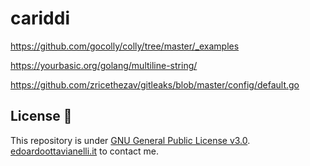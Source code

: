 # cariddi

https://github.com/gocolly/colly/tree/master/_examples

https://yourbasic.org/golang/multiline-string/

https://github.com/zricethezav/gitleaks/blob/master/config/default.go


License 📝
-------

This repository is under [GNU General Public License v3.0](https://github.com/edoardottt/cariddi/blob/main/LICENSE).  
[edoardoottavianelli.it](https://www.edoardoottavianelli.it) to contact me.
